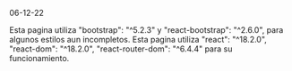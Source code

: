 06-12-22

Esta pagina utiliza "bootstrap": "^5.2.3" y "react-bootstrap": "^2.6.0", para algunos estilos aun incompletos.
Esta pagina utiliza "react": "^18.2.0",  "react-dom": "^18.2.0",  "react-router-dom": "^6.4.4" para su funcionamiento.
